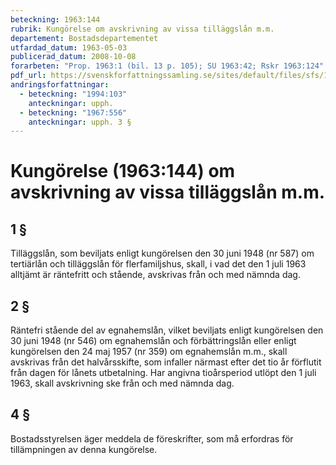 ```yaml
---
beteckning: 1963:144
rubrik: Kungörelse om avskrivning av vissa tilläggslån m.m.
departement: Bostadsdepartementet
utfardad_datum: 1963-05-03
publicerad_datum: 2008-10-08
forarbeten: "Prop. 1963:1 (bil. 13 p. 105); SU 1963:42; Rskr 1963:124"
pdf_url: https://svenskforfattningssamling.se/sites/default/files/sfs/1963-05/SFS1963-144.pdf
andringsforfattningar:
  - beteckning: "1994:103"
    anteckningar: upph.
  - beteckning: "1967:556"
    anteckningar: upph. 3 §
---
```


# Kungörelse (1963:144) om avskrivning av vissa tilläggslån m.m.

## 1 §

Tilläggslån, som beviljats enligt kungörelsen den 30 juni 1948 (nr 587) om tertiärlån och tilläggslån för flerfamiljshus, skall, i vad det den 1 juli 1963 alltjämt är räntefritt och stående, avskrivas från och med nämnda dag.

## 2 §

Räntefri stående del av egnahemslån, vilket beviljats enligt kungörelsen den 30 juni 1948 (nr 546) om egnahemslån och förbättringslån eller enligt kungörelsen den 24 maj 1957 (nr 359) om egnahemslån m.m., skall avskrivas från det halvårsskifte, som infaller närmast efter det tio år förflutit från dagen för lånets utbetalning. Har angivna tioårsperiod utlöpt den 1 juli 1963, skall avskrivning ske från och med nämnda dag.

## 4 §

Bostadsstyrelsen äger meddela de föreskrifter, som må erfordras för tillämpningen av denna kungörelse.